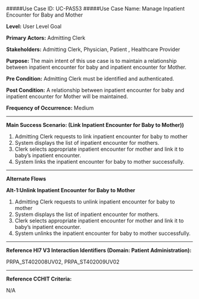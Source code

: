 #####Use Case ID: UC-PAS53
#####Use Case Name: Manage Inpatient Encounter for Baby and Mother

**Level:**                     User Level Goal

**Primary Actors:**            Admitting Clerk

**Stakeholders:**              Admitting Clerk, Physician, Patient , Healthcare Provider

**Purpose:**                   The main intent of this use case is to maintain a relationship between
inpatient encounter for baby and inpatient encounter for Mother.

**Pre Condition:**             Admitting Clerk must be identified and authenticated.

**Post Condition:**            A relationship between inpatient encounter for baby and inpatient encounter for Mother will be maintained.

**Frequency of Occurrence:**   Medium
__________________________________________________________
**Main Success Scenario: (Link Inpatient Encounter for Baby to Mother))**

1. Admitting Clerk requests to link inpatient encounter for baby to mother
2. System displays the list of inpatient encounter for mothers.
3. Clerk selects appropriate inpatient encounter for mother and link it to baby’s inpatient encounter.
4. System links the inpatient encounter for baby to mother successfully.

_______________________________________________________________________________
**Alternate Flows** 

**Alt-1:Unlink Inpatient Encounter for Baby to Mother**

1. Admitting Clerk requests to unlink inpatient encounter for baby to mother
2. System displays the list of inpatient encounter for mothers.
3. Clerk selects appropriate inpatient encounter for mother and link it to baby’s inpatient encounter.
4. System unlinks the inpatient encounter for baby to mother successfully.

________________________________________________________________________
**Reference Hl7 V3 Interaction Identifiers (Domain: Patient Administration):**

PRPA_ST402008UV02, PRPA_ST402009UV02
_______________________________________________________________
**Reference CCHIT Criteria:**

N/A
